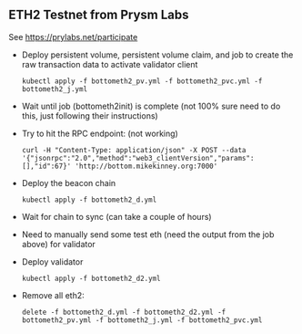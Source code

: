 ## ETH2 Testnet from Prysm Labs

See https://prylabs.net/participate

- Deploy persistent volume, persistent volume claim, and job to create the raw transaction data to activate validator client

    `kubectl apply -f bottometh2_pv.yml -f bottometh2_pvc.yml -f bottometh2_j.yml`

- Wait until job (bottometh2init) is complete (not 100% sure need to do this, just following their instructions)

- Try to hit the RPC endpoint: (not working)

    ```
    curl -H "Content-Type: application/json" -X POST --data '{"jsonrpc":"2.0","method":"web3_clientVersion","params":[],"id":67}' 'http://bottom.mikekinney.org:7000'
    ```

- Deploy the beacon chain

    `kubectl apply -f bottometh2_d.yml`

- Wait for chain to sync (can take a couple of hours)

- Need to manually send some test eth (need the output from the job above) for validator

- Deploy validator

    `kubectl apply -f bottometh2_d2.yml`

- Remove all eth2:

    `delete -f bottometh2_d.yml -f bottometh2_d2.yml -f bottometh2_pv.yml -f bottometh2_j.yml -f bottometh2_pvc.yml`
